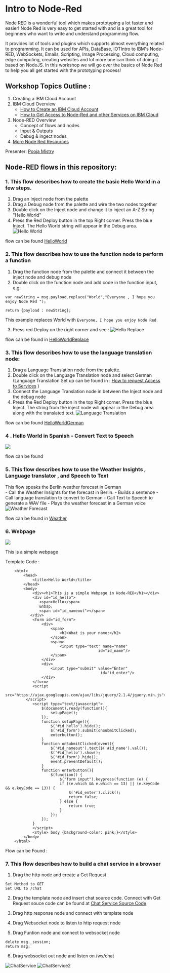 # Intro to Node-Red
Node RED is a wonderful tool which makes prototyping a lot faster and easier!  Node Red is very easy to get started with and is a great tool for beginners who want to write and understand programming flow. 

It provides lot of tools and plugins which supports almost everything related to programming. It can be used for APIs, DataBase, IOTIntro to IBM's Node-RED, WebSockets, Emails, Scripting, Image Processing, Cloud computing, edge computing, creating websites and lot more one can think of doing it based on NodeJS. In this workshop we will go over the basics of Node Red to help you all get started with the prototyping process! 

## Workshop Topics Outline :
1. Creating a IBM Cloud Account 
2. IBM Cloud Overview 
	- [How to Create an IBM Cloud Account](https://github.com/pmmistry/Intro-to-Node-RED/blob/master/Docs/Getting%20Started%20with%20IBM%20Cloud%20and%20NodeRED.pdf)
	- [How to Get Access to Node-Red and other Services on IBM Cloud](https://github.com/pmmistry/Intro-to-Node-RED/blob/master/Docs/Getting%20started%20with%20IBM%20Services.pdf)
3. Node-RED Overview  
 	- Concept of flows and nodes 
 	- Input & Outputs 
 	- Debug & ingect nodes 
4. [More Node Red Resources](https://github.com/pmmistry/Intro-to-Node-RED/blob/master/Docs/NodeRedResources.pdf)


Presenter: [Pooja Mistry](https://github.com/pmmistry)


## Node-RED flows in this repository: 
### 1. This flow describes how to create the basic Hello World in a few steps.
1. Drag an Inject node from the palette
2. Drag a Debug node from the palette and wire the two nodes together
3. Double click on the Inject node and change it to inject an A-Z String "Hello World"
4. Press the Red Deploy button in the top Right corner. Press the blue Inject. The Hello World string will appear in the Debug area.
![Hello World](/Screenshots/HelloWorld-Inject-annotated.png?raw=true "Hello World")

flow can be found [HelloWorld](https://github.com/pmmistry/Intro-to-Node-RED/blob/master/Flows/helloWorld.flow)

### 2. This flow describes how to use the function node to perform a function
1. Drag the function node from the palette and connect it between the inject node and debug node
2. Double click on the function node and add code in the function input, e.g: 
```
var newString = msg.payload.replace("World","Everyone , I hope you enjoy Node Red ");

return {payload : newString};
```
This example replaces World with `Everyone, I hope you enjoy Node Red  ` 

3. Press red Deploy on the right corner and see : 
![Hello Replace](/Screenshots/HelloWorldReplace.png?raw=true "Hello World Replace")

flow can be found in [HelloWorldReplace](https://github.com/pmmistry/Intro-to-Node-RED/blob/master/Flows/helloReplace.flow)


### 3. This flow describes how to use the language translation node:
1. Drag a Language Translation node from the palette.
2. Double click on the Language Translation node and select German (Language Translation Set up can be found in : [How to request Access to Services](https://github.com/pmmistry/Intro-to-Node-RED/blob/master/Docs/Getting%20started%20with%20IBM%20Services.pdf) )
3. Connect the Language Translation node in between the Inject node and the debug node 
4. Press the Red Deploy button in the top Right corner. Press the blue Inject. The string from the inject node will appear in the Debug area along with the translated text.
![Language Translation](/Screenshots/IchbineinBerliner-Translate-annotated.png?raw=true "Ich bin ein Berliner")

flow can be found [HelloWorldGerman](https://github.com/pmmistry/Intro-to-Node-RED/blob/master/Flows/helloWorldGerman.flow)


### 4 . Hello World in Spanish - Convert Text to Speech 


![](https://paper-attachments.dropbox.com/s_47B19C1398BE4DA15B3A75EC8B94D22D2E4AA20C6FFB4054F0EB3B366D945110_1569262059697_Screen+Shot+2019-09-23+at+1.55.20+PM.png)

flow can be found 

### 5. This flow describes how to use the Weather Insights , Language translator , and Speech to Text

This flow speaks the Berlin weather forecast in German  
	- Call the Weather Insights for the forecast in Berlin.
	- Builds a sentence
	- Call language translation to convert to German
	- Call Text to Speech to generate a WAV file
	- Plays the weather forecast in a German voice
![Weather Forecast](/Screenshots/WeatherForecastinGerman.png?raw=true "Speak the Berlin weather forecast in German")

flow can be found in [Weather](https://github.com/pmmistry/Intro-to-Node-RED/tree/master/Flows)

### 6. Webpage 
![](https://paper-attachments.dropbox.com/s_47B19C1398BE4DA15B3A75EC8B94D22D2E4AA20C6FFB4054F0EB3B366D945110_1569262682714_Screen+Shot+2019-09-23+at+2.17.45+PM.png)


This is a simple webpage 

Template Code : 
```
    <html>
        <head>
            <title>Hello World</title>
        </head>
        <body>
            <div><h1>This is a simple Webpage in Node-RED</h1></div>
            <div id="id_hello">
               <span>Hello</span>
               &nbsp;
               <span id="id_nameout"></span>
           </div>
            <form id="id_form">
                <div>
                    <span>
                        <h2>What is your name:</h2> 
                    </span>
                    <span>
                        <input type="text" name="name"        
                                         id="id_name"/>
                    </span>
                </div>
                <div>
                    <input type="submit" value="Enter"
                                          id="id_enter"/>
                </div>
            </form>  
            <script
               src="https://ajax.googleapis.com/ajax/libs/jquery/2.1.4/jquery.min.js">
         </script>
            <script type="text/javascript">
                $(document).ready(function(){
                    setupPage();
                });
                function setupPage(){
                    $('#id_hello').hide();
                    $('#id_form').submit(onSubmitClicked);
                    enterbutton();
                }
                function onSubmitClicked(event){
                    $('#id_nameout').text($('#id_name').val());
                    $('#id_hello').show();
                    $('#id_form').hide();
                    event.preventDefault();
                }
                function enterbutton(){
                    $(function() {
                        $("form input").keypress(function (e) {
                        if ((e.which && e.which == 13) || (e.keyCode && e.keyCode == 13)) {
                            $('#id_enter').click();
                            return false;
                        } else {
                            return true;
                        }
                    });
                });
            }
            </script> 
            <style> body {background-color: pink;}</style>
        </body>
    </html>
```

Flow can be Found : 
### 7. This flow describes how to build a chat service in a browser 
1. Drag the http node and create a Get Request 
```
Set Method to GET 
Set URL to /chat 
```
2. Drag the template node and insert chat source code. Connect with Get Request
souce code can be found at  [Chat Service Source Code](https://github.com/pmmistry/Intro-to-Node-RED/blob/master/Flows/chatSourceCode.html)

3. Drag http response node and connect with template node 

4. Drag Websocket node to listen to http request node
5. Drag Funtion node and connect to websocket node 
```
delete msg._session;
return msg;
```
6. Drag websocket out node and listen on /ws/chat 

![ChatService](/Screenshots/Chat.png?raw=true "Chat Service")
![ChatService2](/Screenshots/ChatService.png?raw=true "Chat Service on the Browser")
















